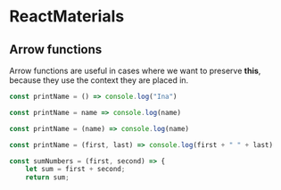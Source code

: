 # ReactMaterials

## Arrow functions

Arrow functions are useful in cases where we want to preserve **this**, because they use the context they are placed in.

```javascript
const printName = () => console.log("Ina")
```

```javascript
const printName = name => console.log(name)
```

```javascript
const printName = (name) => console.log(name)
```

```javascript
const printName = (first, last) => console.log(first + " " + last)
```

```javascript
const sumNumbers = (first, second) => {
    let sum = first + second;
    return sum;
```

